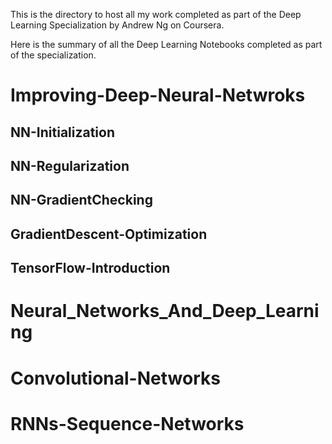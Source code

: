 This is the directory to host all my work completed as part of the Deep Learning Specialization by Andrew Ng on Coursera.

Here is the summary of all the Deep Learning Notebooks completed as part of the specialization.

# Improving-Deep-Neural-Netwroks
##  NN-Initialization
##  NN-Regularization
##  NN-GradientChecking
##  GradientDescent-Optimization
##  TensorFlow-Introduction

# Neural_Networks_And_Deep_Learning

# Convolutional-Networks

# RNNs-Sequence-Networks
